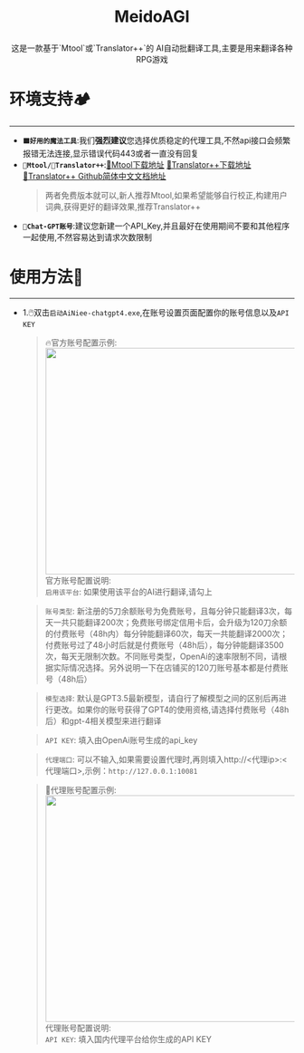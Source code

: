 
<h1><p align='center' >MeidoAGI</p></h1>

<p align='center' >这是一款基于`Mtool`或`Translator++`的 AI自动批翻译工具,主要是用来翻译各种RPG游戏</p>


#  环境支持🏕️
***
   
 * **`🟪好用的魔法工具`**:我们**强烈建议**您选择优质稳定的代理工具,不然api接口会频繁报错无法连接,显示错误代码443或者一直没有回复
 * **`🔵Mtool/🔴Translator++`**:[🔵Mtool下载地址](https://afdian.net/a/AdventCirno?tab=feed)  [🔴Translator++下载地址](https://dreamsavior.net/download/)[🔴Translator++ Github简体中文文档地址](https://github.com/zyf722/TranslatorPlusPlusChineseWiki)
   > 两者免费版本就可以,新人推荐Mtool,如果希望能够自行校正,构建用户词典,获得更好的翻译效果,推荐Translator++
* **`🤖Chat-GPT账号`**:建议您新建一个API_Key,并且最好在使用期间不要和其他程序一起使用,不然容易达到请求次数限制

# 使用方法📝
***
* 1.🖱️双击`启动AiNiee-chatgpt4.exe`,在账号设置页面配置你的账号信息以及`API KEY`
    > 🔥官方账号配置示例:<br>
    > <img src="https://github.com/NEKOparapa/AiNiee-chatgpt/blob/main/Example%20image/官方账号设置.png" width="600" height="400"><br>
    > 官方账号配置说明:<br>
    > `启用该平台`: 如果使用该平台的AI进行翻译,请勾上<br>
  
    >`账号类型`: 新注册的5刀余额账号为免费账号，且每分钟只能翻译3次，每天一共只能翻译200次；免费账号绑定信用卡后，会升级为120刀余额的付费账号（48h内）每分钟能翻译60次，每天一共能翻译2000次；付费账号过了48小时后就是付费账号（48h后），每分钟能翻译3500次，每天无限制次数。不同账号类型，OpenAi的速率限制不同，请根据实际情况选择。另外说明一下在店铺买的120刀账号基本都是付费账号（48h后）<br>
  
    > `模型选择`: 默认是GPT3.5最新模型，请自行了解模型之间的区别后再进行更改。如果你的账号获得了GPT4的使用资格,请选择付费账号（48h后）和gpt-4相关模型来进行翻译<br>
  
    >`API KEY`: 填入由OpenAi账号生成的api_key<br>
  
    >`代理端口`: 可以不输入,如果需要设置代理时,再则填入http://<代理ip>:<代理端口>,示例：`http://127.0.0.1:10081`<br>

    > 🎐代理账号配置示例:<br>
    > <img src="https://github.com/NEKOparapa/AiNiee-chatgpt/blob/main/Example%20image/代理账号设置.png" width="600" height="400"><br> 
    > 代理账号配置说明:<br>
    >`API KEY`: 填入国内代理平台给你生成的API KEY<br>

